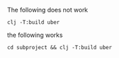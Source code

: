 The following does not work
```
clj -T:build uber
```
the following works
```
cd subproject && clj -T:build uber
```
